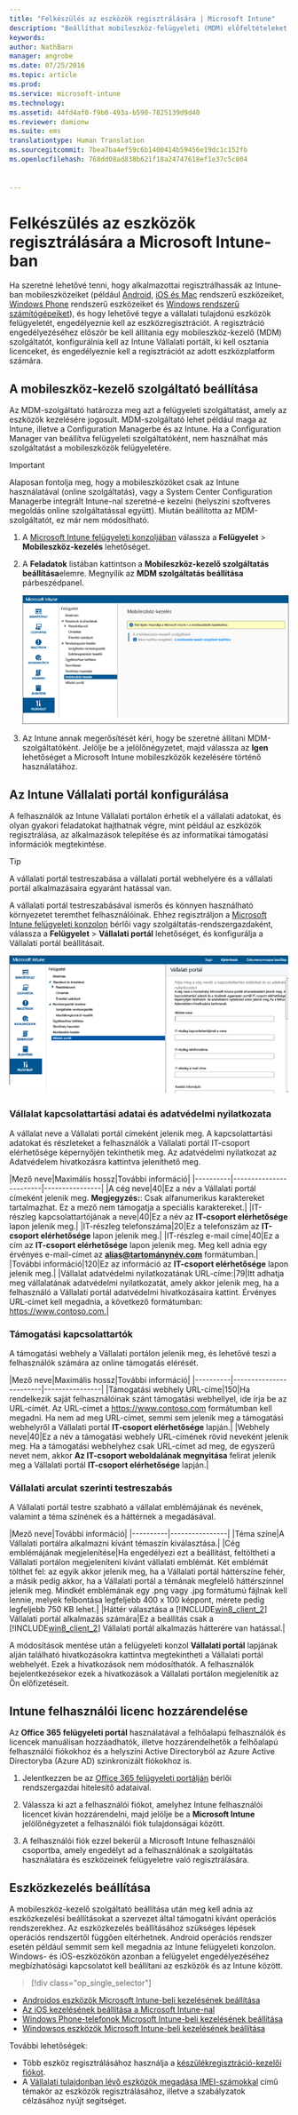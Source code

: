 ```yaml
---
title: "Felkészülés az eszközök regisztrálására | Microsoft Intune"
description: "Beállíthat mobileszköz-felügyeleti (MDM) előfeltételeket, és felkészülhet a különböző operációs rendszerek beléptetésére."
keywords: 
author: NathBarn
manager: angrobe
ms.date: 07/25/2016
ms.topic: article
ms.prod: 
ms.service: microsoft-intune
ms.technology: 
ms.assetid: 44fd4af0-f9b0-493a-b590-7825139d9d40
ms.reviewer: damionw
ms.suite: ems
translationtype: Human Translation
ms.sourcegitcommit: 7bea7ba4ef59c6b1400414b59456e19dc1c152fb
ms.openlocfilehash: 768dd08ad838b621f18a24747618ef1e37c5c804


---
```


# Felkészülés az eszközök regisztrálására a Microsoft Intune-ban
Ha szeretné lehetővé tenni, hogy alkalmazottai regisztrálhassák az Intune-ban mobileszközeiket (például [Android](set-up-android-management-with-microsoft-intune.md), [iOS és Mac](set-up-ios-and-mac-management-with-microsoft-intune.md) rendszerű eszközeiket, [Windows Phone](set-up-windows-phone-management-with-microsoft-intune.md) rendszerű eszközeiket és [Windows rendszerű számítógépeiket](set-up-windows-device-management-with-microsoft-intune.md)), és hogy lehetővé tegye a vállalati tulajdonú eszközök felügyeletét, engedélyeznie kell az eszközregisztrációt. A regisztráció engedélyezéséhez először be kell állítania egy mobileszköz-kezelő (MDM) szolgáltatót, konfigurálnia kell az Intune Vállalati portált, ki kell osztania licenceket, és engedélyeznie kell a regisztrációt az adott eszközplatform számára.

## A mobileszköz-kezelő szolgáltató beállítása
Az MDM-szolgáltató határozza meg azt a felügyeleti szolgáltatást, amely az eszközök kezelésére jogosult. MDM-szolgáltató lehet például maga az Intune, illetve a Configuration Managerbe és az Intune. Ha a Configuration Manager van beállítva felügyeleti szolgáltatóként, nem használhat más szolgáltatást a mobileszközök felügyeletére.

>[!IMPORTANT]
> Alaposan fontolja meg, hogy a mobileszközöket csak az Intune használatával (online szolgáltatás), vagy a System Center Configuration Managerbe integrált Intune-nal szeretné-e kezelni (helyszíni szoftveres megoldás online szolgáltatással együtt). Miután beállította az MDM-szolgáltatót, ez már nem módosítható.



1.  A [Microsoft Intune felügyeleti konzoljában](http://manage.microsoft.com) válassza a **Felügyelet** &gt; **Mobileszköz-kezelés** lehetőséget.

2.  A **Feladatok** listában kattintson a **Mobileszköz-kezelő szolgáltatás beállítása**elemre. Megnyílik az **MDM szolgáltatás beállítása** párbeszédpanel.

    ![Az MDM-szolgáltató megadása párbeszédpanel](../media/intune-mdm-authority.png)

3.  Az Intune annak megerősítését kéri, hogy be szeretné állítani MDM-szolgáltatóként. Jelölje be a jelölőnégyzetet, majd válassza az **Igen** lehetőséget a Microsoft Intune mobileszközök kezelésére történő használatához.

## Az Intune Vállalati portál konfigurálása

A felhasználók az Intune Vállalati portálon érhetik el a vállalati adatokat, és olyan gyakori feladatokat hajthatnak végre, mint például az eszközök regisztrálása, az alkalmazások telepítése és az informatikai támogatási információk megtekintése.

> [!TIP]
> A vállalati portál testreszabása a vállalati portál webhelyére és a vállalati portál alkalmazásaira egyaránt hatással van.

A vállalati portál testreszabásával ismerős és könnyen használható környezetet teremthet felhasználóinak. Ehhez regisztráljon a [Microsoft Intune felügyeleti konzolon](https://manage.microsoft.com) bérlői vagy szolgáltatás-rendszergazdaként, válassza a **Felügyelet** &gt; **Vállalati portál** lehetőséget, és konfigurálja a Vállalati portál beállításait.

![admin-console-admin-workspace-comp-portal-settings](../media/cp_sa_cpsetup.PNG)

### Vállalat kapcsolattartási adatai és adatvédelmi nyilatkozata

A vállalat neve a Vállalati portál címeként jelenik meg. A kapcsolattartási adatokat és részleteket a felhasználók a Vállalati portál IT-csoport elérhetősége képernyőjén tekinthetik meg. Az adatvédelmi nyilatkozat az Adatvédelem hivatkozásra kattintva jeleníthető meg.

|Mező neve|Maximális hossz|További információ|
    |----------|------------------------|----------------|
    |A cég neve|40|Ez a név a Vállalati portál címeként jelenik meg. **Megjegyzés:**: Csak alfanumerikus karaktereket tartalmazhat. Ez a mező nem támogatja a speciális karaktereket.|
    |IT-részleg kapcsolattartójának a neve|40|Ez a név az **IT-csoport elérhetősége** lapon jelenik meg.|
    |IT-részleg telefonszáma|20|Ez a telefonszám az **IT-csoport elérhetősége** lapon jelenik meg.|
    |IT-részleg e-mail címe|40|Ez a cím az **IT-csoport elérhetősége** lapon jelenik meg. Meg kell adnia egy érvényes e-mail-címet az **alias@tartománynév.com** formátumban.|
    |További információ|120|Ez az információ az **IT-csoport elérhetősége** lapon jelenik meg.|
    |Vállalat adatvédelmi nyilatkozatának URL-címe:|79|Itt adhatja meg vállalatának adatvédelmi nyilatkozatát, amely akkor jelenik meg, ha a felhasználó a Vállalati portál adatvédelmi hivatkozásaira kattint. Érvényes URL-címet kell megadnia, a következő formátumban: https://www.contoso.com.|

### Támogatási kapcsolattartók
A támogatási webhely a Vállalati portálon jelenik meg, és lehetővé teszi a felhasználók számára az online támogatás elérését.

|Mező neve|Maximális hossz|További információ|
    |----------|------------------------|----------------|
    |Támogatási webhely URL-címe|150|Ha rendelkezik saját felhasználóinak szánt támogatási webhellyel, ide írja be az URL-címét. Az URL-címet a https://www.contoso.com formátumban kell megadni. Ha nem ad meg URL-címet, semmi sem jelenik meg a támogatási webhelyről a Vállalati portál **IT-csoport elérhetősége** lapján.|
    |Webhely neve|40|Ez a név a támogatási webhely URL-címének rövid neveként jelenik meg. Ha a támogatási webhelyhez csak URL-címet ad meg, de egyszerű nevet nem, akkor **Az IT-csoport weboldalának megnyitása** felirat jelenik meg a Vállalati portál **IT-csoport elérhetősége** lapján.|


### Vállalati arculat szerinti testreszabás

A Vállalati portál testre szabható a vállalat emblémájának és nevének, valamint a téma színének és a háttérnek a megadásával.

|Mező neve|További információ|
    |----------|----------------|
    |Téma színe|A Vállalati portálra alkalmazni kívánt témaszín kiválasztása.|
    |Cég emblémájának megjelenítése|Ha engedélyezi ezt a beállítást, feltöltheti a Vállalati portálon megjeleníteni kívánt vállalati emblémát. Két emblémát tölthet fel: az egyik akkor jelenik meg, ha a Vállalati portál háttérszíne fehér, a másik pedig akkor, ha a Vállalati portál a témának megfelelő háttérszínnel jelenik meg. Mindkét emblémának egy .png vagy .jpg formátumú fájlnak kell lennie, melyek felbontása legfeljebb 400 x 100 képpont, mérete pedig legfeljebb 750 KB lehet.|
    |Háttér választása a [!INCLUDE[win8_client_2](../includes/win8_client_2_md.md)] Vállalati portál alkalmazás számára|Ez a beállítás csak a [!INCLUDE[win8_client_2](../includes/win8_client_2_md.md)] Vállalati portál alkalmazás hátterére van hatással.|


A módosítások mentése után a felügyeleti konzol **Vállalati portál** lapjának alján található hivatkozásokra kattintva megtekintheti a Vállalati portál webhelyét. Ezek a hivatkozások nem módosíthatók. A felhasználók bejelentkezésekor ezek a hivatkozások a Vállalati portálon megjelenítik az Ön előfizetéseit.

## Intune felhasználói licenc hozzárendelése

Az **Office 365 felügyeleti portál** használatával a felhőalapú felhasználók és licencek manuálisan hozzáadhatók, illetve hozzárendelhetők a felhőalapú felhasználói fiókokhoz és a helyszíni Active Directoryból az Azure Active Directoryba (Azure AD) szinkronizált fiókokhoz is.

1.  Jelentkezzen be az [Office 365 felügyeleti portálján](https://portal.office.com/Admin/Default.aspx) bérlői rendszergazdai hitelesítő adataival.

2.  Válassza ki azt a felhasználói fiókot, amelyhez Intune felhasználói licencet kíván hozzárendelni, majd jelölje be a **Microsoft Intune** jelölőnégyzetet a felhasználói fiók tulajdonságai között.

3.  A felhasználói fiók ezzel bekerül a Microsoft Intune felhasználói csoportba, amely engedélyt ad a felhasználónak a szolgáltatás használatára és eszközeinek felügyeletre való regisztrálására.

## Eszközkezelés beállítása
A mobileszköz-kezelő szolgáltató beállítása után meg kell adnia az eszközkezelési beállításokat a szervezet által támogatni kívánt operációs rendszerekhez. Az eszközkezelés beállításához szükséges lépések operációs rendszertől függően eltérhetnek. Android operációs rendszer esetén például semmit sem kell megadnia az Intune felügyeleti konzolon. Windows- és iOS-eszközökön azonban a felügyelet engedélyezéséhez megbízhatósági kapcsolatot kell beállítani az eszközök és az Intune között.

> [!div class="op_single_selector"]
- [Androidos eszközök Microsoft Intune-beli kezelésének beállítása](set-up-android-management-with-microsoft-intune.md)
- [Az iOS kezelésének beállítása a Microsoft Intune-nal](set-up-ios-and-mac-management-with-microsoft-intune.md)
- [Windows Phone-telefonok Microsoft Intune-beli kezelésének beállítása](set-up-windows-phone-management-with-microsoft-intune.md)
- [Windowsos eszközök Microsoft Intune-beli kezelésének beállítása](set-up-windows-device-management-with-microsoft-intune.md)

További lehetőségek:
 - Több eszköz regisztrálásához használja a [készülékregisztráció-kezelői fiókot](enroll-corporate-owned-devices-with-the-device-enrollment-manager-in-microsoft-intune.md).
 - A [Vállalati tulajdonban lévő eszközök megadása IMEI-számokkal](specify-corporate-owned-devices-with-international-mobile-equipment-identity-imei-numbers.md) című témakör az eszközök regisztrálásához, illetve a szabályzatok célzásához nyújt segítséget.



<!--HONumber=Aug16_HO2-->


